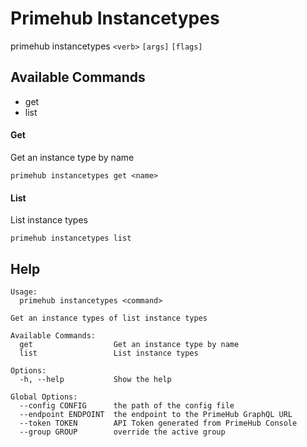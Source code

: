 

# Primehub Instancetypes

primehub instancetypes `<verb>` `[args]` `[flags]`



## Available Commands

- get
- list


#### Get

Get an instance type by name 

```
primehub instancetypes get <name>
```


#### List

List instance types 

```
primehub instancetypes list 
```

## Help
```
Usage: 
  primehub instancetypes <command>

Get an instance types of list instance types

Available Commands:
  get                  Get an instance type by name
  list                 List instance types

Options:
  -h, --help           Show the help

Global Options:
  --config CONFIG      the path of the config file
  --endpoint ENDPOINT  the endpoint to the PrimeHub GraphQL URL
  --token TOKEN        API Token generated from PrimeHub Console
  --group GROUP        override the active group
```
        